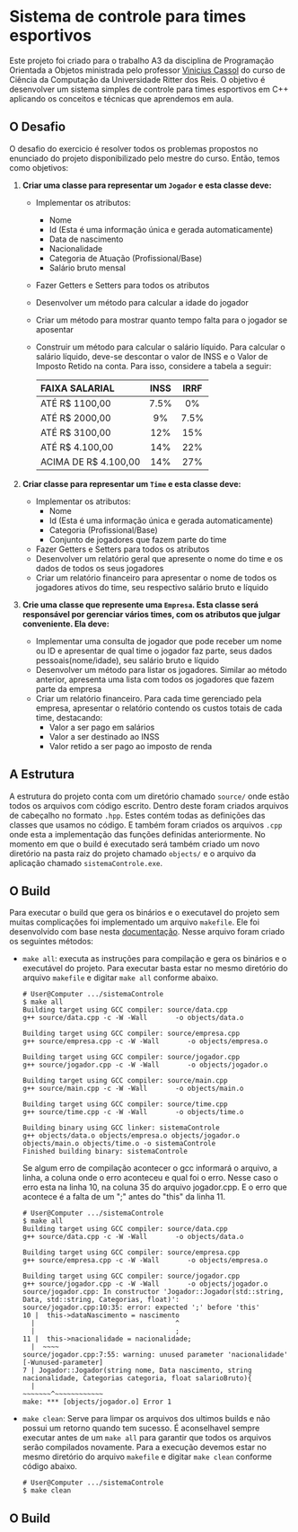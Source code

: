 # Sistema de controle para times esportivos
Este projeto foi criado para o trabalho A3 da disciplina de Programação Orientada a Objetos ministrada pelo professor [Vinicius Cassol](https://github.com/vinicassol) do curso de Ciência da Computação da Universidade Ritter dos Reis. O objetivo é desenvolver um sistema simples de controle para times esportivos em C++ aplicando os conceitos e técnicas que aprendemos em aula.


## O Desafio
O desafio do exercicio é resolver todos os problemas propostos no enunciado do projeto disponibilizado pelo mestre do curso. Então, temos como objetivos:
1. **Criar uma classe para representar um `Jogador` e esta classe deve:**
	- Implementar os atributos:
		- Nome
		- Id (Esta é uma informação única e gerada automaticamente)
		- Data de nascimento
		- Nacionalidade
		- Categoria de Atuação (Profissional/Base)
		- Salário bruto mensal
	- Fazer Getters e Setters para todos os atributos
	- Desenvolver um método para calcular a idade do jogador
	- Criar um método para mostrar quanto tempo falta para o jogador se aposentar
	- Construir um método para calcular o salário líquido. Para calcular o salário líquido, deve-se descontar o valor de INSS e o Valor de Imposto Retido na conta. Para isso, considere a tabela a seguir:
   

		|   FAIXA SALARIAL     |  INSS  | IRRF  |
		| :---                 |  :---: | :---: |
		| ATÉ R$ 1100,00       |   7.5% |   0%  |
		| ATÉ R$ 2000,00       |     9% | 7.5%  |
		| ATÉ R$ 3100,00       |    12% |  15%  |
		| ATÉ R$ 4.100,00      |    14% |  22%  |
		| ACIMA DE R$ 4.100,00 |    14% |  27%  |


2. **Criar classe para representar um `Time`  e esta classe deve:**
	- Implementar os atributos:
		- Nome
		- Id (Esta é uma informação única e gerada automaticamente)
		- Categoria (Profissional/Base)
		- Conjunto de jogadores que fazem parte do time
	- Fazer Getters e Setters para todos os atributos
	- Desenvolver um relatório geral que apresente o nome do time e os dados de todos os seus jogadores
	- Criar um relatório financeiro para apresentar o nome de todos os jogadores ativos do time, seu respectivo salário bruto e líquido


3. **Crie uma classe que represente uma `Empresa`. Esta classe será responsável por gerenciar vários times, com os atributos que julgar conveniente. Ela deve:**
	- Implementar uma consulta de jogador que pode receber um nome ou ID e apresentar de qual time o jogador faz parte, seus dados pessoais(nome/idade), seu salário bruto e líquido
	- Desenvolver um método para listar os jogadores. Similar ao método anterior, apresenta uma lista com todos os jogadores que fazem parte da empresa
	- Criar um relatório financeiro. Para cada time gerenciado pela empresa, apresentar o relatório contendo os custos totais de cada time, destacando:
		- Valor a ser pago em salários
		- Valor a ser destinado ao INSS
		- Valor retido a ser pago ao imposto de renda


## A Estrutura
A estrutura do projeto conta com um diretório chamado `source/` onde estão todos os arquivos com código escrito. Dentro deste foram criados arquivos de cabeçalho no formato `.hpp`. Estes contém todas as definições das classes que usamos no código. E também foram criados os arquivos `.cpp` onde esta a implementação das funções definidas anteriormente. No momento em que o build é executado será também criado um novo diretório na pasta raiz do projeto chamado `objects/` e o arquivo da aplicação chamado `sistemaControle.exe`.


## O Build
Para executar o build que gera os binários e o executavel do projeto sem muitas complicações foi implementado um arquivo `makefile`. Ele foi desenvolvido com base nesta [documentação](https://www.gnu.org/software/make/manual/make.html). Nesse arquivo foram criado os seguintes métodos:
- `make all`: executa as instruções para compilação e gera os binários e o executável do projeto. Para executar basta estar no mesmo diretório do arquivo `makefile` e digitar `make all` conforme abaixo. 

	```Shell
	# User@Computer .../sistemaControle
	$ make all
	Building target using GCC compiler: source/data.cpp
	g++ source/data.cpp -c -W -Wall       -o objects/data.o	

	Building target using GCC compiler: source/empresa.cpp
	g++ source/empresa.cpp -c -W -Wall       -o objects/empresa.o

	Building target using GCC compiler: source/jogador.cpp
	g++ source/jogador.cpp -c -W -Wall       -o objects/jogador.o

	Building target using GCC compiler: source/main.cpp
	g++ source/main.cpp -c -W -Wall       -o objects/main.o

	Building target using GCC compiler: source/time.cpp
	g++ source/time.cpp -c -W -Wall       -o objects/time.o

	Building binary using GCC linker: sistemaControle
	g++ objects/data.o objects/empresa.o objects/jogador.o objects/main.o objects/time.o -o sistemaControle
	Finished building binary: sistemaControle
	```


	Se algum erro de compilação acontecer o gcc informará o arquivo, a linha, a coluna onde o erro aconteceu e qual foi o erro. Nesse caso o erro esta na linha 10, na coluna 35 do arquivo jogador.cpp. E o erro que acontece é a falta de um ";" antes do "this" da linha 11.

	```Shell
	# User@Computer .../sistemaControle
	$ make all
	Building target using GCC compiler: source/data.cpp
	g++ source/data.cpp -c -W -Wall       -o objects/data.o

	Building target using GCC compiler: source/empresa.cpp
	g++ source/empresa.cpp -c -W -Wall       -o objects/empresa.o

	Building target using GCC compiler: source/jogador.cpp
	g++ source/jogador.cpp -c -W -Wall       -o objects/jogador.o
	source/jogador.cpp: In constructor 'Jogador::Jogador(std::string, Data, std::string, Categorias, float)':
	source/jogador.cpp:10:35: error: expected ';' before 'this'
	10 |  this->dataNascimento = nascimento
	  |                                   ^
	  |                                   ;
	11 |  this->nacionalidade = nacionalidade;
	  |  ~~~~
	source/jogador.cpp:7:55: warning: unused parameter 'nacionalidade' [-Wunused-parameter]
	7 | Jogador::Jogador(string nome, Data nascimento, string nacionalidade, Categorias categoria, float salarioBruto){
	  |                                                ~~~~~~~^~~~~~~~~~~~~
	make: *** [objects/jogador.o] Error 1
	```


- `make clean`: Serve para limpar os arquivos dos ultimos builds e não possui um retorno quando tem sucesso. É aconselhavel sempre executar antes de um `make all` para garantir que todos os arquivos serão compilados novamente. Para a execução devemos estar no mesmo diretório do arquivo `makefile`  e digitar `make clean` conforme código abaixo.

	```Shell
	# User@Computer .../sistemaControle
	$ make clean

	```


## O Build